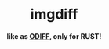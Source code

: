 <div align="center">
  <h1>imgdiff</h1>
  <h4>like as <a href="https://github.com/dmtrKovalenko/odiff" target="_blank">ODIFF</a>, only for RUST!</h4>
</div>
